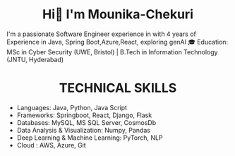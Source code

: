 # <h1 align="center"> Hi👋 I'm Mounika-Chekuri</h1>       
 I'm a passionate Software Engineer experience in with 4 years of Experience in Java, Spring Boot,Azure,React, exploring genAI
 🎓 Education: MSc in Cyber Security (UWE, Bristol) | B.Tech in Information Technology (JNTU, Hyderabad)
## <h1 align="center">TECHNICAL SKILLS</h1>    
+ Languages: Java, Python, Java Script
+ Frameworks: Springboot, React, Django, Flask
+ Databases: MySQL, MS SQL Server, CosmosDb
+ Data Analysis & Visualization: Numpy, Pandas
+ Deep Learning & Machine Learning: PyTorch, NLP
+ Cloud : AWS, Azure, Git

